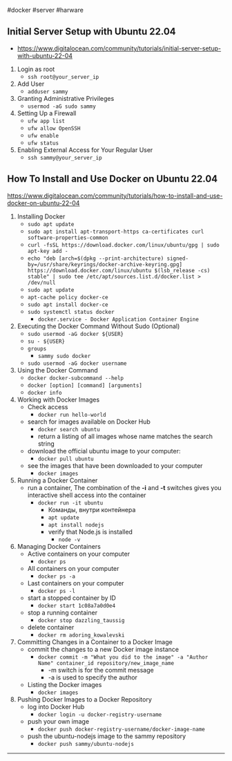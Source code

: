 #docker #server #harware
## Initial Server Setup with Ubuntu 22.04
* https://www.digitalocean.com/community/tutorials/initial-server-setup-with-ubuntu-22-04
1. Login as root
	* ```ssh root@your_server_ip```
2. Add User
	* ```adduser sammy```
3. Granting Administrative Privileges
	* ```usermod -aG sudo sammy```
4. Setting Up a Firewall
	* ```ufw app list```
	* ```ufw allow OpenSSH```
	* ```ufw enable```
	* ```ufw status```
5. Enabling External Access for Your Regular User
	* ```ssh sammy@your_server_ip```

## How To Install and Use Docker on Ubuntu 22.04
https://www.digitalocean.com/community/tutorials/how-to-install-and-use-docker-on-ubuntu-22-04
1. Installing Docker
	* ```sudo apt update```
	* ```sudo apt install apt-transport-https ca-certificates curl software-properties-common```
	* ```curl -fsSL https://download.docker.com/linux/ubuntu/gpg | sudo apt-key add -```
	* ```echo "deb [arch=$(dpkg --print-architecture) signed-by=/usr/share/keyrings/docker-archive-keyring.gpg] https://download.docker.com/linux/ubuntu $(lsb_release -cs) stable" | sudo tee /etc/apt/sources.list.d/docker.list > /dev/null```
	*  ```sudo apt update```
	* ```apt-cache policy docker-ce```
	* ```sudo apt install docker-ce```
	* ```sudo systemctl status docker```
		* ```docker.service - Docker Application Container Engine```
2. Executing the Docker Command Without Sudo (Optional)
	* ```sudo usermod -aG docker ${USER}```
	* ```su - ${USER}```
	* ```groups```
		* ```sammy sudo docker```
	* ```sudo usermod -aG docker username```
3. Using the Docker Command
	* ```docker docker-subcommand --help```
	* ```docker [option] [command] [arguments]```
	* ```docker info```
4. Working with Docker Images
	* Check access
		* ```docker run hello-world```
	* search for images available on Docker Hub
		* ```docker search ubuntu```
		* return a listing of all images whose name matches the search string
	* download the official ubuntu image to your computer:
		* ```docker pull ubuntu```
	* see the images that have been downloaded to your computer
		* ```docker images```
5. Running a Docker Container
	* run a container, The combination of the **-i** and **-t** switches gives you interactive shell access into the container
		* ```docker run -it ubuntu```
			* Команды, внутри контейнера
			* ```apt update```
			* ```apt install nodejs```
			* verify that Node.js is installed
				* ```node -v```
6. Managing Docker Containers
	* Active containers on your computer
		* ```docker ps```
	* All containers on your computer
		* ```docker ps -a```
	* Last containers on your computer
		* ```docker ps -l```
	* start a stopped container by ID
		* ```docker start 1c08a7a0d0e4```
	* stop a running container
		* ```docker stop dazzling_taussig```
	* delete container
		* ```docker rm adoring_kowalevski```
7.  Committing Changes in a Container to a Docker Image
	* commit the changes to a new Docker image instance
		* ```docker commit -m "What you did to the image" -a "Author Name" container_id repository/new_image_name```
			* -m switch is for the commit message
			* -a is used to specify the author
	* Listing the Docker images
		* ```docker images```
8. Pushing Docker Images to a Docker Repository
	* log into Docker Hub
		* ```docker login -u docker-registry-username```
	* push your own image
		* ```docker push docker-registry-username/docker-image-name```
	* push the ubuntu-nodejs image to the sammy repository
		* ```docker push sammy/ubuntu-nodejs```

---
